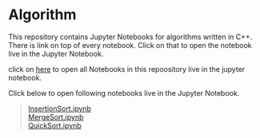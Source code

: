 # Algorithm
This repository contains Jupyter Notebooks for algorithms written in C++. There is link on top of every notebook. Click on that to open the notebook live in the Jupyter Notebook.  

click on [here](https://mybinder.org/v2/gh/abhiyantaabhishek/algorithm/master) to open all Notebooks in this repoository  live in the jupyter notebook.  


Click below to open following notebooks live in the Jupyter Notebook.  
> [InsertionSort.ipynb](https://mybinder.org/v2/gh/abhiyantaabhishek/algorithm/master?filepath=InsertionSort.ipynb)  
> [MergeSort.ipynb](https://mybinder.org/v2/gh/abhiyantaabhishek/algorithm/master?filepath=MergeSort.ipynb)  
> [QuickSort.ipynb](https://mybinder.org/v2/gh/abhiyantaabhishek/algorithm/master?filepath=QuickSort.ipynb)

